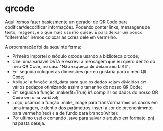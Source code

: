 # qrcode

Aqui iremos fazer basicamente um gerador de QR Code para codificar/decodificar informações. Podendo conter links, mensagens de texto, imagens, e o que mais usuário quiser.
E para deixar um pouco "diferentão" iremos colocar as cores dele em vermelho.

A programação foi da seguinte forma:
- Primeiro importei o módulo qrcode usando a biblioteca qrcode;
- Criei uma variavel DATA e escrevi a mensagem que eu quero dentro do meu QR Code, no caso "Não esqueça de deixar seu LIKE";
- Em seguida coloquei as dimensões que eu gostaria para o meu QR Code;
- Apliquei a função .add_data para que os dados sejam divididos em vários pedaços otimizando assim o tamanho do nosso QR Code;
- Em seguida a função .make(fit=True) irá compilar os dados do nosso QR Code em uma variável;
- Logo, usamos a função .make_image para transformarmos os dados em uma imagem, e dentro dos parâmetros, inseri a cor de preenchimento para vermelho(red) e a de fundo para branco(white);
- Por ultimo usei o comando .save para salvar o arquivo em formato .pnj na pasta deseja.

